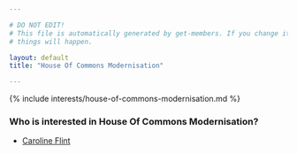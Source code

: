 ```yaml
---

# DO NOT EDIT!
# This file is automatically generated by get-members. If you change it, bad
# things will happen.

layout: default
title: "House Of Commons Modernisation"

---
```


{% include interests/house-of-commons-modernisation.md %}

### Who is interested in House Of Commons Modernisation?


* [Caroline Flint](members/caroline-flint.html)
